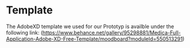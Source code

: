 # Template

The AdobeXD template we used for our Prototyp is availble under the following link: (https://www.behance.net/gallery/95298881/Medica-Full-Application-Adobe-XD-Free-Template/moodboard?moduleId=550513291)
